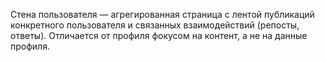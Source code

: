 Стена пользователя — агрегированная страница с лентой публикаций конкретного пользователя и связанных взаимодействий (репосты, ответы). Отличается от профиля фокусом на контент, а не на данные профиля.
